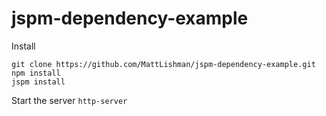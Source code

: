 # jspm-dependency-example

Install
```
git clone https://github.com/MattLishman/jspm-dependency-example.git
npm install
jspm install
```

Start the server
`http-server` 
